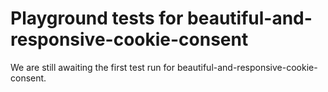 # Playground tests for beautiful-and-responsive-cookie-consent
We are still awaiting the first test run for beautiful-and-responsive-cookie-consent.
